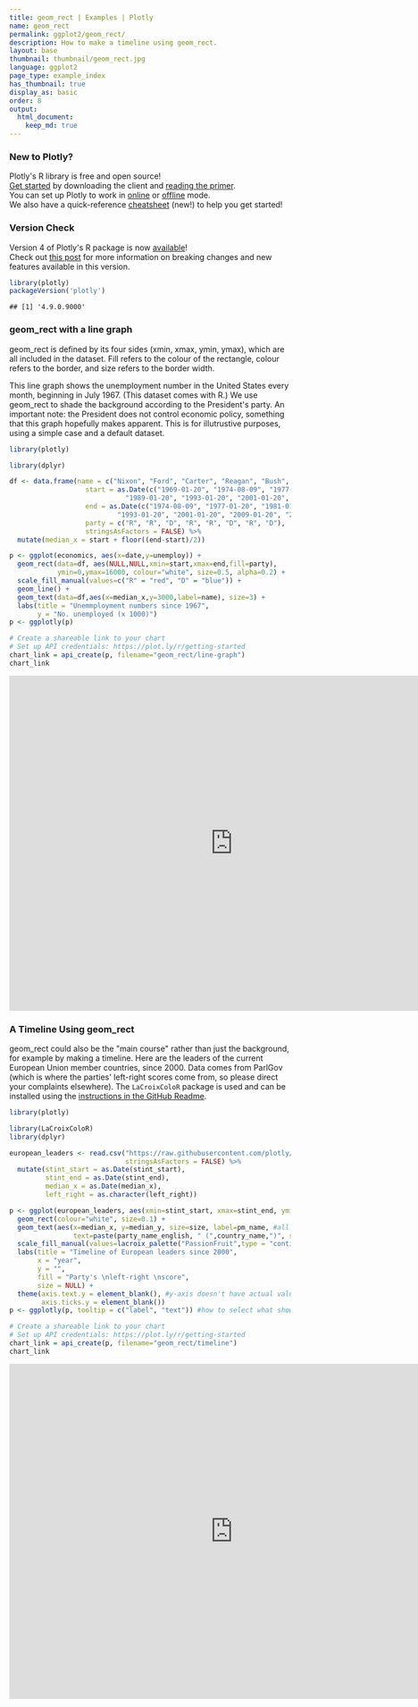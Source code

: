 ```yaml
---
title: geom_rect | Examples | Plotly
name: geom_rect
permalink: ggplot2/geom_rect/
description: How to make a timeline using geom_rect.
layout: base
thumbnail: thumbnail/geom_rect.jpg
language: ggplot2
page_type: example_index
has_thumbnail: true
display_as: basic
order: 8
output:
  html_document:
    keep_md: true
---
```




### New to Plotly?

Plotly's R library is free and open source!<br>
[Get started](https://plot.ly/r/getting-started/) by downloading the client and [reading the primer](https://plot.ly/r/getting-started/).<br>
You can set up Plotly to work in [online](https://plot.ly/r/getting-started/#hosting-graphs-in-your-online-plotly-account) or [offline](https://plot.ly/r/offline/) mode.<br>
We also have a quick-reference [cheatsheet](https://images.plot.ly/plotly-documentation/images/r_cheat_sheet.pdf) (new!) to help you get started!

### Version Check

Version 4 of Plotly's R package is now [available](https://plot.ly/r/getting-started/#installation)!<br>
Check out [this post](http://moderndata.plot.ly/upgrading-to-plotly-4-0-and-above/) for more information on breaking changes and new features available in this version.


```r
library(plotly)
packageVersion('plotly')
```

```
## [1] '4.9.0.9000'
```

### geom\_rect with a line graph
geom\_rect is defined by its four sides (xmin, xmax, ymin, ymax), which are all included in the dataset. Fill refers to the colour of the rectangle, colour refers to the border, and size refers to the border width.

This line graph shows the unemployment number in the United States every month, beginning in July 1967. (This dataset comes with R.) We use geom\_rect to shade the background according to the President's party. An important note: the President does not control economic policy, something that this graph hopefully makes apparent. This is for illutrustive purposes, using a simple case and a default dataset.


```r
library(plotly)

library(dplyr)

df <- data.frame(name = c("Nixon", "Ford", "Carter", "Reagan", "Bush", "Clinton", "Bush", "Obama"),
                   start = as.Date(c("1969-01-20", "1974-08-09", "1977-01-20", "1981-01-20",
                             "1989-01-20", "1993-01-20", "2001-01-20", "2009-01-20")),
                   end = as.Date(c("1974-08-09", "1977-01-20", "1981-01-20", "1989-01-20", 
                           "1993-01-20", "2001-01-20", "2009-01-20", "2017-01-20")),
                   party = c("R", "R", "D", "R", "R", "D", "R", "D"),
                   stringsAsFactors = FALSE) %>%
  mutate(median_x = start + floor((end-start)/2))

p <- ggplot(economics, aes(x=date,y=unemploy)) +
  geom_rect(data=df, aes(NULL,NULL,xmin=start,xmax=end,fill=party),
            ymin=0,ymax=16000, colour="white", size=0.5, alpha=0.2) +
  scale_fill_manual(values=c("R" = "red", "D" = "blue")) +
  geom_line() +
  geom_text(data=df,aes(x=median_x,y=3000,label=name), size=3) +
  labs(title = "Unemmployment numbers since 1967",
       y = "No. unemployed (x 1000)")
p <- ggplotly(p)

# Create a shareable link to your chart
# Set up API credentials: https://plot.ly/r/getting-started
chart_link = api_create(p, filename="geom_rect/line-graph")
chart_link
```

<iframe src="https://plot.ly/~RPlotBot/5839.embed" width="800" height="600" id="igraph" scrolling="no" seamless="seamless" frameBorder="0"> </iframe>

### A Timeline Using geom\_rect
geom\_rect could also be the "main course" rather than just the background, for example by making a timeline.
Here are the leaders of the current European Union member countries, since 2000. Data comes from ParlGov
(which is where the parties' left-right scores come from, so please direct your complaints elsewhere). The
`LaCroixColoR` package is used and can be installed using the [instructions in the GitHub Readme](https://github.com/johannesbjork/LaCroixColoR#install-package).


```r
library(plotly)

library(LaCroixColoR)
library(dplyr)

european_leaders <- read.csv("https://raw.githubusercontent.com/plotly/datasets/master/european_leaders.csv",
                             stringsAsFactors = FALSE) %>%
  mutate(stint_start = as.Date(stint_start),
         stint_end = as.Date(stint_end),
         median_x = as.Date(median_x),
         left_right = as.character(left_right))

p <- ggplot(european_leaders, aes(xmin=stint_start, xmax=stint_end, ymin=vert_min, ymax=vert_max, fill=left_right)) +
  geom_rect(colour="white", size=0.1) +
  geom_text(aes(x=median_x, y=median_y, size=size, label=pm_name, #all names of separate variables
                text=paste(party_name_english, " (",country_name,")", sep=""))) +
  scale_fill_manual(values=lacroix_palette("PassionFruit",type = "continuous", n=8)) + #matches left/right colours
  labs(title = "Timeline of European leaders since 2000",
       x = "year",
       y = "",
       fill = "Party's \nleft-right \nscore",
       size = NULL) +
  theme(axis.text.y = element_blank(), #y-axis doesn't have actual values; no need for labels
        axis.ticks.y = element_blank())
p <- ggplotly(p, tooltip = c("label", "text")) #how to select what shows on the tooltip

# Create a shareable link to your chart
# Set up API credentials: https://plot.ly/r/getting-started
chart_link = api_create(p, filename="geom_rect/timeline")
chart_link
```

<iframe src="https://plot.ly/~RPlotBot/5841.embed" width="800" height="600" id="igraph" scrolling="no" seamless="seamless" frameBorder="0"> </iframe>


